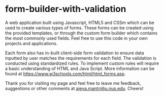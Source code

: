 # form-builder-with-validation
A web application built using Javascript, HTML5 and CSSm which can be used to create various types of forms. These forms can be created using the provided templates, or through the custom form builder which contains the most commonly used fields. Feel free to use this code in your own projects and applications.

Each form also has in-built client-side form validation to ensure data inputted by user matches the requirements for each field. The validation is conducted using standardized rules. To implement custom rules will require a basic understanding of HTML and Java Script. More information can be found at https://www.w3schools.com/html/html_forms.asp. 

Thank you for visiting my page and feel free to leave me feedback, suggestions or other comments at ajeya.mantri@u.nus.edu. Cheers!
